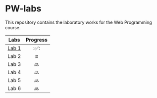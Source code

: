 # PW-labs

This repository contains the laboratory works for the Web Programming course.

| Labs          | Progress                 |
| :---:         | :---:                    |
| [Lab 1](Lab1) | ::white_check_mark::     |
| Lab 2         | :on:                     |
| Lab 3         | :soon:                   |
| Lab 4         | :soon:                   |
| Lab 5         | :soon:                   |
| Lab 6         | :soon:                   |